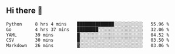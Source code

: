 ## Hi there 👋

<!--START_SECTION:waka-->

```txt
Python     8 hrs 4 mins    ██████████████░░░░░░░░░░░   55.96 %
Go         4 hrs 37 mins   ████████░░░░░░░░░░░░░░░░░   32.06 %
YAML       39 mins         █░░░░░░░░░░░░░░░░░░░░░░░░   04.52 %
CSV        30 mins         █░░░░░░░░░░░░░░░░░░░░░░░░   03.50 %
Markdown   26 mins         ▓░░░░░░░░░░░░░░░░░░░░░░░░   03.06 %
```

<!--END_SECTION:waka-->
